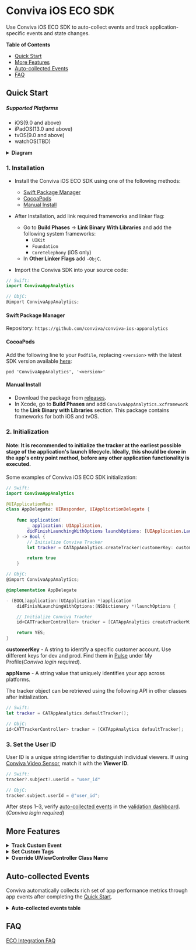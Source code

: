 # Conviva iOS ECO SDK

Use Conviva iOS ECO SDK to auto-collect events and track application-specific events and state changes.

**Table of Contents**
- [Quick Start](#quick-start)
- [More Features](#more-features)
- [Auto-collected Events](#auto-collected-events)
- [FAQ](#faq)

## Quick Start

##### Supported Platforms

* iOS(9.0 and above)
* iPadOS(13.0 and above)
* tvOS(9.0 and above)
* watchOS(TBD)

<details>
<summary><b>Diagram</b></summary>

  ```mermaid
    graph TD
    app[iOS Application];
    sdk[Conviva ECO SDK];
    backend[Conviva Backend];
    app --> |App Actions| sdk;
    sdk --> backend;
    sdk --> |Swizzling| app;

    style sdk fill:#004AAD,color:#FFFFFF
    style backend fill:#004AAD,color:#FFFFFF
  ```

</details>
  

### 1. Installation
- Install the Conviva iOS ECO SDK using one of the following methods:
  
    - [Swift Package Manager](#swift-package-manager)
    - [CocoaPods](#cocoapods)
    - [Manual Install](#manual-install)

- After Installation, add link required frameworks and linker flag:
    -  Go to **Build Phases** &#8594; **Link Binary With Libraries** and add the following system frameworks:
        -  `UIKit`
        -  `Foundation`
        -  `CoreTelephony` (iOS only)
    - In **Other Linker Flags** add `-ObjC`.
      
- Import the Conviva SDK into your source code:

```swift
// Swift:
import ConvivaAppAnalytics
```

```Objective-C
// ObjC:
@import ConvivaAppAnalytics;

```

#### Swift Package Manager

Repository:
`https://github.com/conviva/conviva-ios-appanalytics`
    
#### CocoaPods
Add the following line to your `Podfile`, replacing `<version>` with the latest SDK version available [here](https://github.com/Conviva/conviva-ios-appanalytics/releases):
```plaintext
pod 'ConvivaAppAnalytics', '<version>'
```

#### Manual Install
- Download the package from [releases](https://github.com/Conviva/conviva-ios-appanalytics/releases).
- In Xcode, go to **Build Phases** and add `ConvivaAppAnalytics.xcframework` to the **Link Binary with Libraries** section. This package contains frameworks for both iOS and tvOS.

### 2. Initialization

#### Note: It is recommended to initialize the tracker at the earliest possible stage of the application's launch lifecycle. Ideally, this should be done in the app's entry point method, before any other application functionality is executed.

Some examples of Conviva iOS ECO SDK initialization:
```swift
// Swift:
import ConvivaAppAnalytics

@UIApplicationMain
class AppDelegate: UIResponder, UIApplicationDelegate {
    
    func application(
        _ application: UIApplication,
        didFinishLaunchingWithOptions launchOptions: [UIApplication.LaunchOptionsKey : Any]? = nil
    ) -> Bool {
        // Initialize Conviva Tracker
        let tracker = CATAppAnalytics.createTracker(customerKey: customerKey, appName: appName)

        return true
    }
```

```objective-c
// ObjC:
@import ConvivaAppAnalytics;

@implementation AppDelegate

- (BOOL)application:(UIApplication *)application 
    didFinishLaunchingWithOptions:(NSDictionary *)launchOptions {

    // Initialize Conviva Tracker
    id<CATTrackerController> tracker = [CATAppAnalytics createTrackerWithCustomerKey:customerKey appName:appName];

    return YES;
}
```
**customerKey** - A string to identify a specific customer account. Use different keys for dev and prod. Find them in [Pulse](https://pulse.conviva.com/app/profile/applications) under My Profile(_Conviva login required_).

**appName** -  A string value that uniquely identifies your app across platforms.

The tracker object can be retrieved using the following API in other classes after initialization.

```swift
// Swift:
let tracker = CATAppAnalytics.defaultTracker();
```

```objective-c
// ObjC:
id<CATTrackerController> tracker = [CATAppAnalytics defaultTracker];
```

### 3. Set the User ID
User ID is a unique string identifier to distinguish individual viewers. If using [Conviva Video Sensor](https://github.com/Conviva/ConvivaSDK), match it with the **Viewer ID**.

```swift
// Swift:
tracker?.subject?.userId = "user_id"
```

```objective-c
// ObjC:
tracker.subject.userId = @"user_id";
```

After steps 1–3, verify [auto-collected events](#auto-collected-events) in the [validation dashboard](https://pulse.conviva.com/app/appmanager/ecoIntegration/validation). (_Conviva login required_)

## More Features

<details>

<summary><b>Track Custom Event</b></summary>

Two APIs to track custom events:

```objective-c
/**
 * Track custom event.
 * @param name Name of the custom event.
 * @param data A JSON-formatted string.
 */
- (void)trackCustomEvent:(NSString *)name data:(nonnull NSString*)data;

/**
 * Track custom event.
 * @param name Name of the custom event.
 * @param eventData Dictionary/Array of dictionaries.
 */
- (void)trackCustomEvent:(NSString *)name eventData:(nonnull id)eventData;
```

Examples: 

```swift
// Swift:
var eventData = ["identifier1":"test","identifier2":1,"identifier3":true] as [String : Any]
tracker?.trackCustomEvent("your-event-name", eventData: eventData)
```

```objective-c
// ObjC:
NSDictionary *data = @{@"identifier1":@"test",@"identifier2":@(1),@"identifier3":@(true)};
[self trackCustomEvent:@"your-event-name" eventData:data];
```

</details>

<details>

<summary><b>Set Custom Tags</b></summary>

Custom Tags are global tags applied to all events and persist throughout the application lifespan, or until they are cleared.

Set the custom tags: 
```swift
// Swift:
// Adds the custom tags
let tags = ["Key1": "Value1", "Key2": "Value2"]
tracker?.setCustomTags(tags)
```

```objective-c
// ObjC:
// Adds the custom tags
NSDictionary* tags = @{
    @"Key1": @"Value1",
    @"Key2": @"Value2",
};
[tracker setCustomTags:tags];
```

Clear a few of the previously set custom tags:
```swift
// Swift:
// Clears custom tags Key1, Key2 & Key3
let keys = ["Key1", "Key2", "Key3"]
tracker?.clearCustomTags(keys)
```

```objective-c
// ObjC:
// Clears custom tags Key1, Key2 & Key3
NSArray* keys = @[ @"Key1", @"Key2", @"Key3" ];
[tracker clearCustomTags:keys];
```

Clear all the previously set custom tags:
```swift
// Swift:
// Clears all the custom tags
tracker?.clearAllCustomTags()
```

```objective-c
// ObjC:
// Clears all the custom tags
[tracker clearAllCustomTags];
```

</details>

<details>

<summary><b>Override UIViewController Class Name</b></summary>

By default, user navigation is tracked using the class names of `UIViewController` instances. 
Override the screen name using the following API:

```swift
// Swift:
class ExampleViewController: UIViewController {

    // Add below property in view controller
    @objc var catViewId: String = "Home Screen View"

```
```objective-c
// ObjC:
// CustomViewController.h
@interface ExampleViewController : UIViewController
    // Declare property like 
    @property(copy, nonatomic)NSString *catViewId;


// CustomViewController.m
#import "ExampleViewController.h"

@implementation ExampleViewController

- (void)viewDidLoad {
    [super viewDidLoad];

    self.catViewId = @"Home Screen View";
    // ...
}
```

</details>

## Auto-collected Events

Conviva automatically collects rich set of app performance metrics through app events after completing the [Quick Start](#quick-start).

<details>
  <summary><b>Auto-collected events table</b></summary>

  nan comment: network request & response body restriction, content type not mentioned. 

Event | Occurrence |
------|-------------|
network_request | After receiving the network request response. |
screen_view | When the screen is interacted on either first launch or relaunch. |
application_error | When an error occurrs in the application. |
button_click | On the button click callback. |
application_background | When the application is taken to the background. |
application_foreground | When the application is taken to the foreground. |
application_install | When the application is launched for the first time after it's installed. (It's not the exact installed time.) |

To learn about the default metrics for analyzing the native and web applications performance, such as App Crashes, Avg Screen Load Time, and Page Loads, refer to the [App Experience Metrics](https://pulse.conviva.com/learning-center/content/eco/eco_metrics.html) page in the Learning Center.

</details>

## FAQ

[ECO Integration FAQ](https://pulse.conviva.com/learning-center/content/sensor_developer_center/tools/eco_integration/eco_integration_faq.htm)
